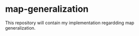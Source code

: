 # map-generalization

This repository will contain my implementation regardding map generalization.
